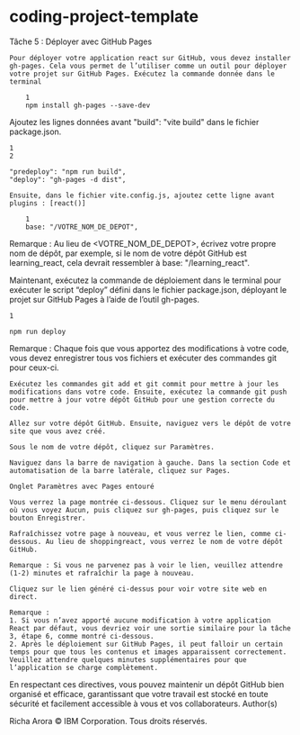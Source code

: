 # coding-project-template



Tâche 5 : Déployer avec GitHub Pages

    Pour déployer votre application react sur GitHub, vous devez installer gh-pages. Cela vous permet de l’utiliser comme un outil pour déployer votre projet sur GitHub Pages. Exécutez la commande donnée dans le terminal

        1
        npm install gh-pages --save-dev

Ajoutez les lignes données avant "build": "vite build" dans le fichier package.json.

    1
    2

    "predeploy": "npm run build",
    "deploy": "gh-pages -d dist",

    Ensuite, dans le fichier vite.config.js, ajoutez cette ligne avant plugins : [react()]

        1
        base: "/VOTRE_NOM_DE_DEPOT",

Remarque : Au lieu de <VOTRE_NOM_DE_DEPOT>, écrivez votre propre nom de dépôt, par exemple, si le nom de votre dépôt GitHub est learning_react, cela devrait ressembler à base: "/learning_react".

Maintenant, exécutez la commande de déploiement dans le terminal pour exécuter le script “deploy” défini dans le fichier package.json, déployant le projet sur GitHub Pages à l’aide de l’outil gh-pages.

    1

    npm run deploy

Remarque : Chaque fois que vous apportez des modifications à votre code, vous devez enregistrer tous vos fichiers et exécuter des commandes git pour ceux-ci.

    Exécutez les commandes git add et git commit pour mettre à jour les modifications dans votre code. Ensuite, exécutez la commande git push pour mettre à jour votre dépôt GitHub pour une gestion correcte du code.

    Allez sur votre dépôt GitHub. Ensuite, naviguez vers le dépôt de votre site que vous avez créé.

    Sous le nom de votre dépôt, cliquez sur Paramètres.

    Naviguez dans la barre de navigation à gauche. Dans la section Code et automatisation de la barre latérale, cliquez sur Pages.

    Onglet Paramètres avec Pages entouré

    Vous verrez la page montrée ci-dessous. Cliquez sur le menu déroulant où vous voyez Aucun, puis cliquez sur gh-pages, puis cliquez sur le bouton Enregistrer.

    Rafraîchissez votre page à nouveau, et vous verrez le lien, comme ci-dessous. Au lieu de shoppingreact, vous verrez le nom de votre dépôt GitHub.

    Remarque : Si vous ne parvenez pas à voir le lien, veuillez attendre (1-2) minutes et rafraîchir la page à nouveau.

    Cliquez sur le lien généré ci-dessus pour voir votre site web en direct.

    Remarque :
    1. Si vous n’avez apporté aucune modification à votre application React par défaut, vous devriez voir une sortie similaire pour la tâche 3, étape 6, comme montré ci-dessous.
    2. Après le déploiement sur GitHub Pages, il peut falloir un certain temps pour que tous les contenus et images apparaissent correctement. Veuillez attendre quelques minutes supplémentaires pour que l’application se charge complètement.

En respectant ces directives, vous pouvez maintenir un dépôt GitHub bien organisé et efficace, garantissant que votre travail est stocké en toute sécurité et facilement accessible à vous et vos collaborateurs.
Author(s)

Richa Arora
© IBM Corporation. Tous droits réservés.

